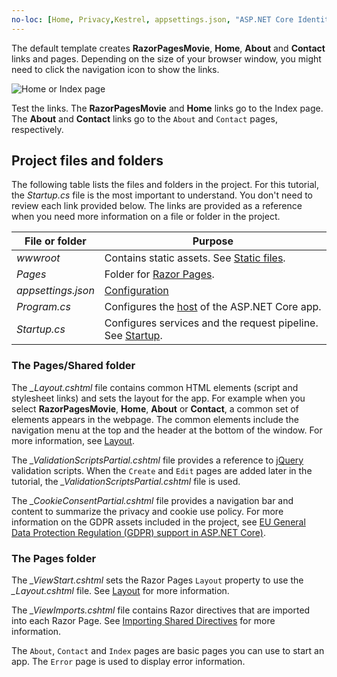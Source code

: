 ```yaml
---
no-loc: [Home, Privacy,Kestrel, appsettings.json, "ASP.NET Core Identity", cookie, Cookie, Blazor, "Blazor Server", "Blazor WebAssembly", "Identity", "Let's Encrypt", Razor, SignalR]
---
```

The default template creates **RazorPagesMovie**, **Home**, **About** and **Contact** links and pages. Depending on the size of your browser window, you might need to click the navigation icon to show the links.

![Home or Index page](~/tutorials/razor-pages/razor-pages-start/_static/home2.png)

Test the links. The **RazorPagesMovie** and **Home** links go to the Index page. The **About** and **Contact** links go to the `About` and `Contact` pages, respectively.

## Project files and folders

The following table lists the files and folders in the project. For this tutorial, the *Startup.cs* file is the most important to understand. You don't need to review each link provided below. The links are provided as a reference when you need more information on a file or folder in the project.

| File or folder | Purpose |
| -------------- | ------- |
| *wwwroot* | Contains static assets. See [Static files](xref:fundamentals/static-files). |
| *Pages* | Folder for [Razor Pages](xref:razor-pages/index). |
| *appsettings.json* | [Configuration](xref:fundamentals/configuration/index) |
| *Program.cs* | Configures the [host](xref:fundamentals/index#host) of the ASP.NET Core app. |
| *Startup.cs* | Configures services and the request pipeline. See [Startup](xref:fundamentals/startup). |

### The Pages/Shared folder

The *_Layout.cshtml* file contains common HTML elements (script and stylesheet links) and sets the layout for the app. For example when you select **RazorPagesMovie**, **Home**, **About** or **Contact**, a common set of elements appears in the webpage. The common elements include the navigation menu at the top and the header at the bottom of the window. For more information, see [Layout](xref:mvc/views/layout).

The *_ValidationScriptsPartial.cshtml* file provides a reference to [jQuery](https://jquery.com/) validation scripts. When the `Create` and `Edit` pages are added later in the tutorial, the *_ValidationScriptsPartial.cshtml* file is used.

The *_CookieConsentPartial.cshtml* file provides a navigation bar and content to summarize the privacy and cookie use policy. For more information on the GDPR assets included in the project, see [EU General Data Protection Regulation (GDPR) support in ASP.NET Core)](xref:security/gdpr).

### The Pages folder

The *_ViewStart.cshtml* sets the Razor Pages `Layout` property to use the *_Layout.cshtml* file. See [Layout](xref:mvc/views/layout) for more information.

The *_ViewImports.cshtml* file contains Razor directives that are imported into each Razor Page. See [Importing Shared Directives](xref:mvc/views/layout#importing-shared-directives) for more information.

The `About`, `Contact` and `Index` pages are basic pages you can use to start an app. The `Error` page is used to display error information.
